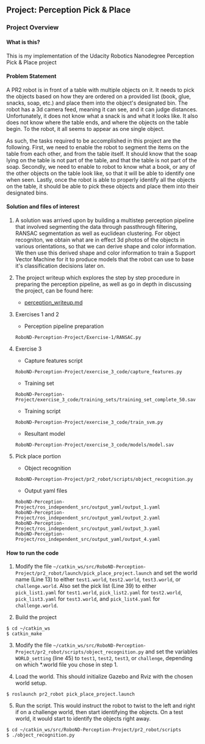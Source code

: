 ## Project: Perception Pick & Place

### Project Overview

#### What is this?
This is my implementation of the Udacity Robotics Nanodegree Perception Pick & Place project

#### Problem Statement
A PR2 robot is in front of a table with multiple objects on it.  It needs to pick the objects based on how they are ordered on a provided list (book, glue, snacks, soap, etc.) and place them into the object's designated bin. The robot has a 3d camera feed, meaning it can see, and it can judge distances. Unfortunately, it does not know what a snack is and what it looks like.  It also does not know where the table ends, and where the objects on the table begin. To the robot, it all seems to appear as one single object.

As such, the tasks required to be accomplished in this project are the following.  First, we need to enable the robot to segment the items on the table from each other, and from the table itself.  It should know that the soap lying on the table is not part of the table, and that the table is not part of the soap.  Secondly, we need to enable to robot to know what a book, or any of the other objects on the table look like, so that it will be able to identify one when seen.  Lastly, once the robot is able to properly identify all the objects on the table, it should be able to pick these objects and place them into their designated bins.


#### Solution and files of interest
1.  A solution was arrived upon by building a multistep perception pipeline that involved segmenting the data through passthrough filtering, RANSAC segmentation as well as euclidean clustering. For object recogniton, we obtain what are in effect 3d photos of the objects in various orientations, so that we can derive shape and color information.  We then use this derived shape and color information to train a Support Vector Machine for it to produce models that the robot can use to base it's classification decisions later on. 

2.  The project writeup which explores the step by step procedure in preparing the perception pipeline, as well as go in depth in discussing the project, can be found here:
    - [perception_writeup.md](./writeup/perception_writeup.md)

3.  Exercises 1 and 2
    - Perception pipeline preparation
    ```
    RoboND-Perception-Project/Exercise-1/RANSAC.py
    ```

4. Exercise 3
    - Capture features script
    ```
    RoboND-Perception-Project/exercise_3_code/capture_features.py
    ```
    - Training set
    ```
    RoboND-Perception-Project/exercise_3_code/training_sets/training_set_complete_50.sav
    ```
    - Training script
    ```
    RoboND-Perception-Project/exercise_3_code/train_svm.py
    ```
    - Resultant model
    ```
    RoboND-Perception-Project/exercise_3_code/models/model.sav
    ```

5. Pick place portion
    - Object recognition
    ```
    RoboND-Perception-Project/pr2_robot/scripts/object_recognition.py
    ```
    
    - Output yaml files
    
    ```
    RoboND-Perception-Project/ros_independent_src/output_yaml/output_1.yaml
    RoboND-Perception-Project/ros_independent_src/output_yaml/output_2.yaml
    RoboND-Perception-Project/ros_independent_src/output_yaml/output_3.yaml
    RoboND-Perception-Project/ros_independent_src/output_yaml/output_4.yaml
    ```

#### How to run the code
1. Modify the file `~/catkin_ws/src/RoboND-Perception-Project/pr2_robot/launch/pick_place_project.launch` and set the world name (Line 13) to either `test1.world`, `test2.world`, `test3.world`, or `challenge.world`. Also set the pick list (Line 39) to either `pick_list1.yaml` for `test1.world`, `pick_list2.yaml` for `test2.world`, `pick_list3.yaml` for `test3.world`, and `pick_list4.yaml` for `challenge.world`.

2. Build the project 
```
$ cd ~/catkin_ws
$ catkin_make
```

3. Modify the file `~/catkin_ws/src/RoboND-Perception-Project/pr2_robot/scripts/object_recognition.py` and set the variables `WORLD_setting` (line 45) to `test1`, `test2`, `test3`, or `challenge`, depending on which *.world file you chose in step 1.

4. Load the world. This should initialize Gazebo and Rviz with the chosen world setup.
```
$ roslaunch pr2_robot pick_place_project.launch
```

5. Run the script. This would instruct the robot to twist to the left and right if on a challenge world, then start identifying the objects. On a test world, it would start to identify the objects right away.
```
$ cd ~/catkin_ws/src/RoboND-Perception-Project/pr2_robot/scripts
$ ./object_recognition.py
```
